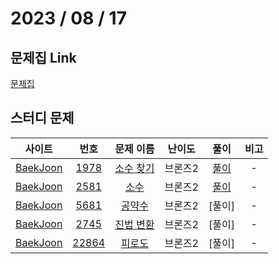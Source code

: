 # 2023 / 08 / 17

## 문제집 Link

[문제집](https://github.com/tony9402/baekjoon/tree/main/math)

## 스터디 문제

|                사이트                |                      번호                      |                     문제 이름                     | 난이도  |                          풀이                          | 비고 |
| :----------------------------------: | :--------------------------------------------: | :-----------------------------------------------: | :-----: | :----------------------------------------------------: | :--: |
| [BaekJoon](https://www.acmicpc.net/) |  [1978](https://www.acmicpc.net/problem/1978)  | [소수 찾기](https://www.acmicpc.net/problem/1978) | 브론즈2 | [풀이](../../../../BaekJoon/Solutions/1978_소수_찾기/) |  -   |
| [BaekJoon](https://www.acmicpc.net/) |  [2581](https://www.acmicpc.net/problem/2581)  |   [소수](https://www.acmicpc.net/problem/2581)    | 브론즈2 |    [풀이](../../../../BaekJoon/Solutions/2581_소수)    |  -   |
| [BaekJoon](https://www.acmicpc.net/) |  [5681](https://www.acmicpc.net/problem/5681)  |  [공약수](https://www.acmicpc.net/problem/5681)   | 브론즈2 |                         [풀이]                         |  -   |
| [BaekJoon](https://www.acmicpc.net/) |  [2745](https://www.acmicpc.net/problem/2745)  | [진법 변환](https://www.acmicpc.net/problem/2745) | 브론즈2 |                         [풀이]                         |  -   |
| [BaekJoon](https://www.acmicpc.net/) | [22864](https://www.acmicpc.net/problem/22864) |  [피로도](https://www.acmicpc.net/problem/22864)  | 브론즈2 |                         [풀이]                         |  -   |
